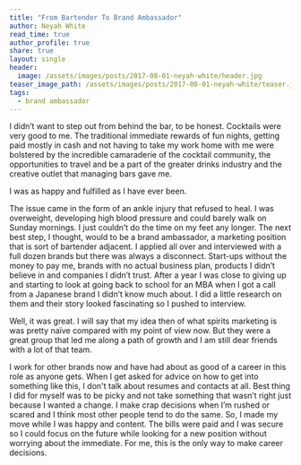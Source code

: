 ```yaml
---
title: "From Bartender To Brand Ambassador"
author: Neyah White
read_time: true
author_profile: true
share: true
layout: single
header:
  image: /assets/images/posts/2017-08-01-neyah-white/header.jpg
teaser_image_path: /assets/images/posts/2017-08-01-neyah-white/teaser.jpg
tags:
  - brand ambassador
---
```


I didn’t want to step out from behind the bar, to be honest. Cocktails were very good to me. The traditional immediate rewards of fun nights, getting paid mostly in cash and not having to take my work home with me were bolstered by the incredible camaraderie of the cocktail community, the opportunities to travel and be a part of the greater drinks industry and the creative outlet that managing bars gave me.

I was as happy and fulfilled as I have ever been.

The issue came in the form of an ankle injury that refused to heal. I was overweight, developing high blood pressure and could barely walk on Sunday mornings. I just couldn’t do the time on my feet any longer. The next best step, I thought, would to be a brand ambassador, a marketing position that is sort of bartender adjacent. I applied all over and interviewed with a full dozen brands but there was always a disconnect. Start-ups without the money to pay me, brands with no actual business plan, products I didn’t believe in and companies I didn’t trust. After a year I was close to giving up and starting to look at going back to school for an MBA when I got a call from a Japanese brand I didn’t know much about. I did a little research on them and their story looked fascinating so I pushed to interview.

Well, it was great. I will say that my idea then of what spirits marketing is was pretty naïve compared with my point of view now. But they were a great group that led me along a path of growth and I am still dear friends with a lot of that team.

I work for other brands now and have had about as good of a career in this role as anyone gets. When I get asked for advice on how to get into something like this, I don't talk about resumes and contacts at all. Best thing I did for myself was to be picky and not take something that wasn’t right just because I wanted a change. I make crap decisions when I’m rushed or scared and I think most other people tend to do the same. So, I made my move while I was happy and content. The bills were paid and I was secure so I could focus on the future while looking for a new position without worrying about the immediate. For me, this is the only way to make career decisions.
